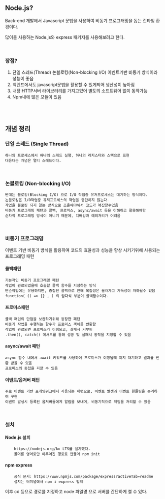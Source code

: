 ## Node.js?
Back-end 개발에서 Javascript 문법을 사용하여 비동기 프로그래밍을 돕는 런타임 환경이다.

많이들 사용하는 Node.js와 express 패키지를 사용해보려고 한다.

<br>

### 장점?
1. 단일 스레드(Thread) 논블로킹(Non-blocking I/O) 이벤트기반 비동기 방식이라 성능이 좋음
2. 백엔드에서도 javascript문법을 활용할 수 있게되어 생산성이 높아짐
3. 내장 HTTP서버 라이브러리를 가지고있어 별도의 소프트웨어 없이 동작가능
4. Npm내에 많은 모듈이 있음

<br>
<br>

## 개념 정리

### 단일 스레드 (Single Thread)
    하나의 프로세스에서 하나의 스레드 실행, 하나의 레지스터와 스택으로 표현
    대응대는 개념은 멀티 스레드이다.

<br>

### 논블로킹 (Non-blocking I/O)
    반대는 블로킹(Blocking I/O) 으로 I/O 작업중 유저프로세스는 대기하는 방식이다.
    논블로킹은 I/O작업중 유저프로세스의 작업을 중단하지 않는다.
    작업을 블로킹 되지 않는 방식으로 조율해야해서 코드가 복잡할수있음
    비동기 프로그래밍 패턴과 콜백, 프로미스, async/await 등을 이해하고 활용해야함
    순차적 프로그래밍 방식이 아니기 때문에, 디버깅과 예외처리가 어려움

<br>

### 비동기 프로그래밍
이벤트 기반 비동기 방식을 활용하여 코드의 효율성과 성능을 향상 시키기위해 사용되는 프로그래밍 패턴

#### 콜백패턴
    기본적인 비동기 프로그래밍 패턴
    작업이 완료되었을때 호출할 콜백 함수를 지정하는 방식
    단순작업에는 유용하지만, 중첩된 콜백으로 인해 복잡성은 올라가고 가독성이 저하될수 있음
    function( () => {} , ) 의 람다식 부분이 콜백함수이다.

#### 프로미스패턴
    콜백 패턴의 단점을 보완하기위해 등장한 패턴
    비동기 작업을 수행하는 함수가 프로미스 객체를 반환함
    작업이 완료되면 프로미스가 이행되고, 실패시 거부됨
    .then(), catch() 메서드를 통해 성공 및 실패시 동작을 지정할 수 있음

#### async/await 패턴
    async 함수 내에서 await 키워드를 사용하여 프로미스가 이행될때 까지 대기하고 결과를 반환 받을 수 있음
    프로미스의 중첩을 피할 수 있음
#### 이벤트/옵저버 패턴
    주로 이벤트 기반 프레임워크에서 사용되는 패턴으로, 이벤트 발생과 이벤트 핸들링을 분리하여 구현
    이벤트 발생시 등록된 옵저버들에게 알림을 보내며, 비동기적으로 작업을 처리할 수 있음

<br>

### 설치

#### Node.js  설치
        https://nodejs.org/ko LTS를 설치했다.
        폴더를 영어로만 이루어진 경로로 만들어 npm init

#### npm express
        공식 문서: https://www.npmjs.com/package/express?activeTab=readme
        설치는 터미널에서 npm i express 입력

이후 cd 등으로 경로를 지정하고 node 파일명 으로 서버를 간단하게 켤 수 있다.

